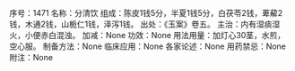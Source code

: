 序号：1471
名称：分清饮
组成：陈皮1钱5分，半夏1钱5分，白茯苓2钱，萆薢2钱，木通2钱，山栀仁1钱，泽泻1钱。
出处：《玉案》卷五。
主治：内有湿痰湿火，小便赤白混浊。
加减：None
功效：None
用法用量：加灯心30茎，水煎，空心服。
制备方法：None
临床应用：None
各家论述：None
用药禁忌：None
附注：None
